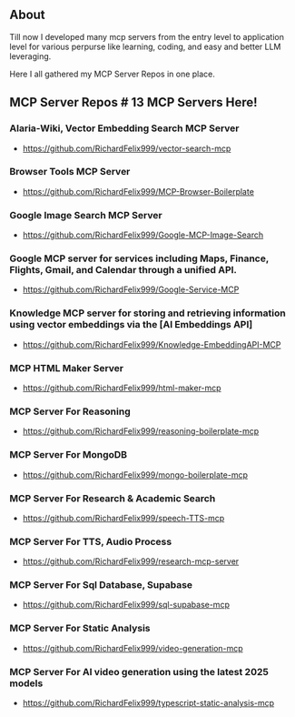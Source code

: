 ## About
Till now I developed many mcp servers from the entry level to application level for various perpurse like learning, coding, and easy and better LLM leveraging.

Here I all gathered my MCP Server Repos in one place.

## MCP Server Repos # 13 MCP Servers Here! 

### Alaria-Wiki, Vector Embedding Search MCP Server

- https://github.com/RichardFelix999/vector-search-mcp

### Browser Tools MCP Server

- https://github.com/RichardFelix999/MCP-Browser-Boilerplate

### Google Image Search MCP Server

- https://github.com/RichardFelix999/Google-MCP-Image-Search

### Google MCP server for services including Maps, Finance, Flights, Gmail, and Calendar through a unified API.

- https://github.com/RichardFelix999/Google-Service-MCP 

### Knowledge MCP server for storing and retrieving information using vector embeddings via the [AI Embeddings API]

- https://github.com/RichardFelix999/Knowledge-EmbeddingAPI-MCP 

### MCP HTML Maker Server

- https://github.com/RichardFelix999/html-maker-mcp

### MCP Server For Reasoning

- https://github.com/RichardFelix999/reasoning-boilerplate-mcp 

### MCP Server For MongoDB 

- https://github.com/RichardFelix999/mongo-boilerplate-mcp 

### MCP Server For Research & Academic Search

- https://github.com/RichardFelix999/speech-TTS-mcp 

### MCP Server For TTS, Audio Process

- https://github.com/RichardFelix999/research-mcp-server 

### MCP Server For Sql Database, Supabase

- https://github.com/RichardFelix999/sql-supabase-mcp 

### MCP Server For Static Analysis

- https://github.com/RichardFelix999/video-generation-mcp 

### MCP Server For AI video generation using the latest 2025 models

- https://github.com/RichardFelix999/typescript-static-analysis-mcp 

